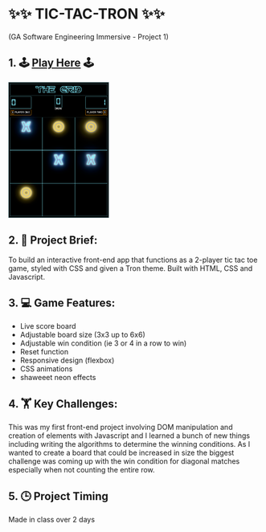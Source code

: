 # ✨✨ TIC-TAC-TRON ✨✨
(GA Software Engineering Immersive - Project 1)

## 1. 🕹 [Play Here](https://oldermcdonald.github.io/Tic-Tac-Tron/) 🕹


<a href="https://oldermcdonald.github.io/Tic-Tac-Tron/">
  <img src="./Screenshot.png" width="200" height="270" alt="screenshot">
</a>

## 2. 📜 Project Brief:
To build an interactive front-end app that functions as a 2-player tic tac toe game, styled with CSS and given a Tron theme. Built with HTML, CSS and Javascript.


## 3. 💻 Game Features:
- Live score board
- Adjustable board size (3x3 up to 6x6)
- Adjustable win condition (ie 3 or 4 in a row to win)
- Reset function
- Responsive design (flexbox)
- CSS animations
- shaweeet neon effects


## 4. 🏋️ Key Challenges: 
This was my first front-end project involving DOM manipulation and creation of elements with Javascript and I learned a bunch of new things including writing the algorithms to determine the winning conditions. As I wanted to create a board that could be increased in size the biggest challenge was coming up with the win condition for diagonal matches especially when not counting the entire row.


## 5. 🕒 Project Timing
Made in class over 2 days
